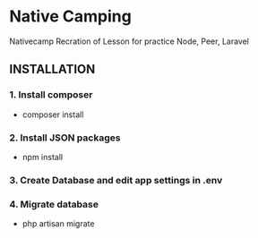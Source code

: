 # Native Camping

Nativecamp Recration of Lesson for practice Node, Peer, Laravel

## INSTALLATION
### 1. Install composer
 * composer install
### 2. Install JSON packages
 * npm install
### 3. Create Database and edit app settings in .env
### 4. Migrate database
 * php artisan migrate

